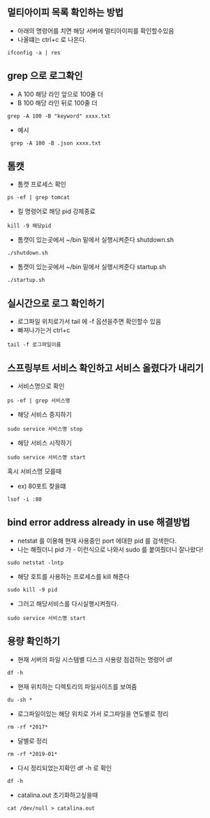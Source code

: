 ## 멀티아이피 목록 확인하는 방법

- 아래의 명령어를 치면 해당 서버에 멀티아이피를 확인할수있음 
- 나올떄는 ctrl+c 로 나온다.
~~~
ifconfig -a | res
~~~

## grep 으로 로그확인
- A 100 해당 라인 앞으로 100줄 더
- B 100 해당 라인 뒤로 100줄 더
~~~
grep -A 100 -B "keyword" xxxx.txt
~~~

- 예시
~~~
 grep -A 100 -B .json xxxx.txt
~~~

## 톰캣
- 톰캣 프로세스 확인
~~~
ps -ef | grep tomcat
~~~

- 킬 명령어로 해당 pid 강제종료
~~~
kill -9 해당pid
~~~

- 톰캣이 있는곳에서 ~/bin 밑에서 실행시켜준다 shutdown.sh 
~~~
./shutdown.sh
~~~

- 톰캣이 있는곳에서 ~/bin 밑에서 실행시켜준다 startup.sh 
~~~
./startup.sh
~~~


## 실시간으로 로그 확인하기
- 로그파일 위치로가서 tail 에 -f 옵션을주면 확인할수 있음
- 빠져나가는거 ctrl+c
~~~
tail -f 로그파일이름
~~~


## 스프링부트 서비스 확인하고 서비스 올렸다가 내리기

- 서비스명으로 확인
~~~
ps -ef | grep 서비스명
~~~

- 해당 서비스 중지하기
~~~
sudo service 서비스명 stop
~~~

- 해당 서비스 시작하기
~~~
sudo service 서비스명 start
~~~

혹시 서비스명 모를때
- ex) 80포트 찾을떄
~~~
lsof -i :80
~~~


## bind error address already in use 해결방법

- netstat 를 이용해 현재 사용중인 port 에대한 pid 를 검색한다.
 - 나는 해줬더니 pid 가 - 이런식으로 나와서 sudo 를 붙여줬더니 잘나왔다!
~~~
sudo netstat -lntp         
~~~

- 해당 호트를 사용하는 프로세스를 kill 해준다
~~~
sudo kill -9 pid
~~~

- 그러고 해당서비스를 다시실행시켜줬다.
~~~
sudo service 서비스명 start
~~~


## 용량 확인하기

- 현재 서버의 파일 시스템별 디스크 사용량 점검하는 명령어 df 
~~~
df -h
~~~

- 현재 위치하는 디렉토리의 파일사이즈를 보여줌
~~~
du -sh *
~~~

- 로그파일이있는 해당 위치로 가서 로그파일을 연도별로 정리
~~~
rm -rf *2017*
~~~

- 달별로 정리 
~~~
rm -rf *2019-01*
~~~

- 다시 정리되었는지확인 df -h 로 확인
~~~
df -h
~~~

-  catalina.out 초기화하고싶을때 
~~~
cat /dev/null > catalina.out
~~~